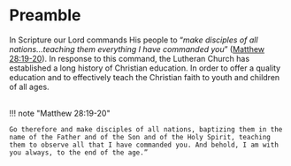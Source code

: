 # Preamble

In Scripture our Lord commands His people to “*make disciples of all nations...teaching them everything I have commanded you*” ([Matthew 28:19-20](https://www.biblegateway.com/passage/?search=Matthew+28%3A19-20&version=ESV)). In response to this command, the Lutheran Church has established a long history of Christian education. In order to offer a quality education and to effectively teach the Christian faith to youth and children of all ages.

<br/>
!!! note "Matthew 28:19-20"

    Go therefore and make disciples of all nations, baptizing them in the name of the Father and of the Son and of the Holy Spirit, teaching them to observe all that I have commanded you. And behold, I am with you always, to the end of the age.”
